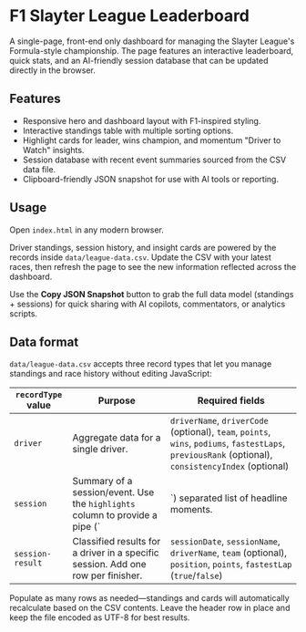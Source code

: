 # F1 Slayter League Leaderboard

A single-page, front-end only dashboard for managing the Slayter League's Formula-style championship. The page features an interactive leaderboard, quick stats, and an AI-friendly session database that can be updated directly in the browser.

## Features

- Responsive hero and dashboard layout with F1-inspired styling.
- Interactive standings table with multiple sorting options.
- Highlight cards for leader, wins champion, and momentum "Driver to Watch" insights.
- Session database with recent event summaries sourced from the CSV data file.
- Clipboard-friendly JSON snapshot for use with AI tools or reporting.

## Usage

Open `index.html` in any modern browser.

Driver standings, session history, and insight cards are powered by the records inside `data/league-data.csv`. Update the CSV with your latest races, then refresh the page to see the new information reflected across the dashboard.

Use the **Copy JSON Snapshot** button to grab the full data model (standings + sessions) for quick sharing with AI copilots, commentators, or analytics scripts.

## Data format

`data/league-data.csv` accepts three record types that let you manage standings and race history without editing JavaScript:

| `recordType` value | Purpose | Required fields |
| ------------------ | ------- | --------------- |
| `driver` | Aggregate data for a single driver. | `driverName`, `driverCode` (optional), `team`, `points`, `wins`, `podiums`, `fastestLaps`, `previousRank` (optional), `consistencyIndex` (optional) |
| `session` | Summary of a session/event. Use the `highlights` column to provide a pipe (`|`) separated list of headline moments. | `sessionDate`, `sessionName`, `highlights` (optional) |
| `session-result` | Classified results for a driver in a specific session. Add one row per finisher. | `sessionDate`, `sessionName`, `driverName`, `team` (optional), `position`, `points`, `fastestLap` (`true`/`false`) |

Populate as many rows as needed—standings and cards will automatically recalculate based on the CSV contents. Leave the header row in place and keep the file encoded as UTF-8 for best results.
